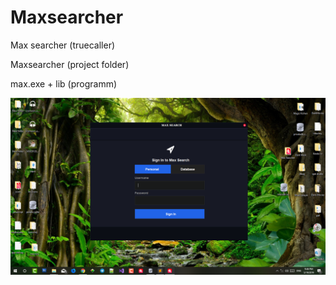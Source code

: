 # Maxsearcher
Max searcher (truecaller)

Maxsearcher (project folder)

max.exe + lib (programm)

<img src="/Screenshot (27).png"/>

